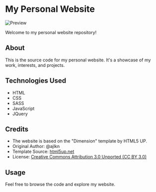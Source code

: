 # My Personal Website

![Preview](https://github.com/Alexis12119/Alexis12119.github.io/assets/74944536/46d8ea89-34dd-4edc-bb80-a65d8a9cddde)

Welcome to my personal website repository!

## About

This is the source code for my personal website. It's a showcase of my work, interests, and projects.

## Technologies Used

- HTML
- CSS
- SASS
- JavaScript
- JQuery

## Credits

- The website is based on the "Dimension" template by HTML5 UP.
- Original Author: @ajlkn
- Template Source: [html5up.net](http://html5up.net)
- License: [Creative Commons Attribution 3.0 Unported (CC BY 3.0)](http://creativecommons.org/licenses/by/3.0/)

## Usage

Feel free to browse the code and explore my website.
